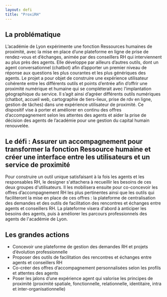 ```yaml
---
layout: defi
title: "ProxiRH"
---
```


## La problématique
L’académie de Lyon expérimente une fonction Ressources humaines de proximité, avec la mise en place d’une plateforme en ligne de prise de rendez-vous et d’échanges, animée par des conseillers RH qui interviennent au plus près des agents. Elle développe par ailleurs d’autres outils, dont un agent conversationnel (chatbot) afin d’apporter un premier niveau de réponse aux questions les plus courantes et les plus génériques des agents. Le projet a pour objet de construire une expérience utilisateur cohérente entre les différents outils et points d’entrée afin d’offrir une proximité numérique et humaine qui se compléterait avec l’implantation géographique du service. 
Il s’agit ainsi d’agréer différents outils numériques (chatbot, accueil web, cartographie de tiers-lieux, prise de rdv en ligne, gestion de tâches) dans une expérience utilisateur de proximité. Ce dispositif vise à porter et améliorer en continu des offres d’accompagnement selon les attentes des agents et aider la prise de décision des agents de l’académie pour une gestion du capital humain renouvelée.

## Le défi : Assurer un accompagnement pour transformer la fonction Ressource humaine et créer une interface entre les utilisateurs et un service de proximité

Pour construire un outil unique satisfaisant à la fois les agents et les responsables RH, le designer s'attachera à recueillir les besoins de ces deux groupes d'utilisateurs. Il les mobilisera ensuite pour co-concevoir les offres d’accompagnement RH les plus pertinentes ainsi que les outils qui faciliteront la mise en place de ces offres : la plateforme de centralisation des demandes et des outils de facilitation des rencontres et échanges entre agents et conseillers RH. La plateforme visera d'abord à anticiper les besoins des agents, puis à améliorer les parcours professionnels des agents de l'académie de Lyon. 


## Les grandes actions

-	Concevoir une plateforme de gestion des demandes RH et projets d’évolution professionnelle
-	Proposer des outils de facilitation des rencontres et échanges entre agents et conseillers RH
-	Co-créer des offres d’accompagnement personnalisées selon les profils et attentes des agents
-	Poser les jalons d’une expérience agent qui valorise les principes de proximité (proximité spatiale, fonctionnelle, relationnelle, identitaire, intra et inter-organisationnelle)
